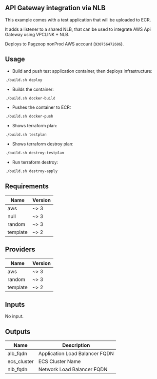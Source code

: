 ## API Gateway integration via NLB

This example comes with a test application that will be uploaded to ECR.

It adds a listener to a shared NLB, that can be used to integrate AWS Api Gateway using VPCLINK + NLB.

Deploys to Pagzoop nonProd AWS account (`930756472606`).

## Usage

- Build and push test application container, then deploys infrastructure:

```bash
./build.sh deploy
```
- Builds the container:
```bash
./build.sh docker-build
```
- Pushes the container to ECR:
```bash
./build.sh docker-push
```
- Shows terraform plan:
```bash
./build.sh testplan
```
- Shows terraform destroy plan:
```bash
./build.sh destroy-testplan
```
- Run terraform destroy:
```bash
./build.sh destroy-apply
```

<!-- BEGINNING OF PRE-COMMIT-TERRAFORM DOCS HOOK -->
## Requirements

| Name | Version |
|------|---------|
| aws | ~> 3 |
| null | ~> 3 |
| random | ~> 3 |
| template | ~> 2 |

## Providers

| Name | Version |
|------|---------|
| aws | ~> 3 |
| random | ~> 3 |
| template | ~> 2 |

## Inputs

No input.

## Outputs

| Name | Description |
|------|-------------|
| alb\_fqdn | Application Load Balancer FQDN |
| ecs\_cluster | ECS Cluster Name |
| nlb\_fqdn | Network Load Balancer FQDN |

<!-- END OF PRE-COMMIT-TERRAFORM DOCS HOOK -->
